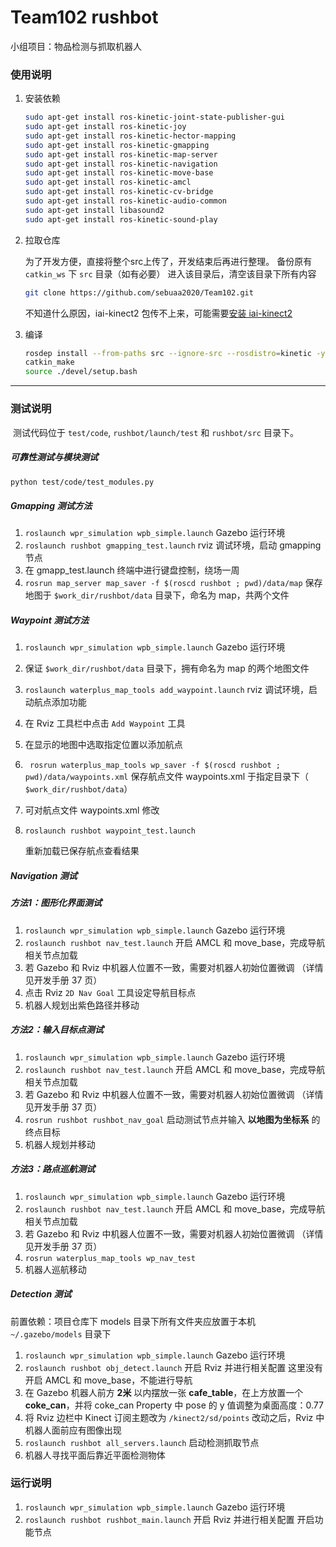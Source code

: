 # Team102 rushbot

小组项目：物品检测与抓取机器人



### 使用说明

1. 安装依赖

   ``` sh
   sudo apt-get install ros-kinetic-joint-state-publisher-gui
   sudo apt-get install ros-kinetic-joy
   sudo apt-get install ros-kinetic-hector-mapping
   sudo apt-get install ros-kinetic-gmapping
   sudo apt-get install ros-kinetic-map-server
   sudo apt-get install ros-kinetic-navigation
   sudo apt-get install ros-kinetic-move-base
   sudo apt-get install ros-kinetic-amcl
   sudo apt-get install ros-kinetic-cv-bridge
   sudo apt-get install ros-kinetic-audio-common
   sudo apt-get install libasound2
   sudo apt-get install ros-kinetic-sound-play
   ```

2. 拉取仓库

   为了开发方便，直接将整个src上传了，开发结束后再进行整理。
   备份原有 `catkin_ws` 下 `src` 目录（如有必要）
   进入该目录后，清空该目录下所有内容
   ``` sh
   git clone https://github.com/sebuaa2020/Team102.git
   ```
   不知道什么原因，iai-kinect2 包传不上来，可能需要[安装 iai-kinect2](https://zhuanlan.zhihu.com/p/134058262)


3. 编译

   ``` sh
   rosdep install --from-paths src --ignore-src --rosdistro=kinetic -y
   catkin_make
   source ./devel/setup.bash
   ```

-------------------------------------

### 测试说明

​	测试代码位于 `test/code`, `rushbot/launch/test` 和 `rushbot/src` 目录下。

##### 可靠性测试与模块测试
```sh
python test/code/test_modules.py
```

##### Gmapping 测试方法

1. `roslaunch wpr_simulation wpb_simple.launch`
   Gazebo 运行环境
2. `roslaunch rushbot gmapping_test.launch`
   rviz 调试环境，启动 gmapping 节点
3. 在 gmapp_test.launch 终端中进行键盘控制，绕场一周
4. `rosrun map_server map_saver -f $(roscd rushbot ; pwd)/data/map`
   保存地图于 `$work_dir/rushbot/data` 目录下，命名为 map，共两个文件

##### Waypoint 测试方法

1. `roslaunch wpr_simulation wpb_simple.launch`
   Gazebo 运行环境

2. 保证 `$work_dir/rushbot/data` 目录下，拥有命名为 map 的两个地图文件

3. `roslaunch waterplus_map_tools add_waypoint.launch`
   rviz 调试环境，启动航点添加功能

4. 在 Rviz 工具栏中点击 `Add Waypoint` 工具

5. 在显示的地图中选取指定位置以添加航点

6. ` rosrun waterplus_map_tools wp_saver -f $(roscd rushbot ; pwd)/data/waypoints.xml`
   保存航点文件 waypoints.xml 于指定目录下（ `$work_dir/rushbot/data`）

7. 可对航点文件 waypoints.xml 修改

8. `roslaunch rushbot waypoint_test.launch`

   重新加载已保存航点查看结果

##### Navigation 测试

##### 方法1：图形化界面测试

1. `roslaunch wpr_simulation wpb_simple.launch`
   Gazebo 运行环境
2. `roslaunch rushbot nav_test.launch`
   开启 AMCL 和 move_base，完成导航相关节点加载
3. 若 Gazebo 和 Rviz 中机器人位置不一致，需要对机器人初始位置微调
   （详情见开发手册 37 页）
4. 点击 Rviz `2D Nav Goal` 工具设定导航目标点
5. 机器人规划出紫色路径并移动

##### 方法2：输入目标点测试

1. `roslaunch wpr_simulation wpb_simple.launch`
   Gazebo 运行环境
2. `roslaunch rushbot nav_test.launch`
   开启 AMCL 和 move_base，完成导航相关节点加载
3. 若 Gazebo 和 Rviz 中机器人位置不一致，需要对机器人初始位置微调
   （详情见开发手册 37 页）
4. `rosrun rushbot rushbot_nav_goal`
   启动测试节点并输入 **以地图为坐标系** 的终点目标
5. 机器人规划并移动

##### 方法3：路点巡航测试

1. `roslaunch wpr_simulation wpb_simple.launch`
   Gazebo 运行环境
2. `roslaunch rushbot nav_test.launch`
   开启 AMCL 和 move_base，完成导航相关节点加载
3. 若 Gazebo 和 Rviz 中机器人位置不一致，需要对机器人初始位置微调
   （详情见开发手册 37 页）
4. `rosrun waterplus_map_tools wp_nav_test`
5. 机器人巡航移动

##### Detection 测试

前置依赖：项目仓库下 models 目录下所有文件夹应放置于本机 `~/.gazebo/models` 目录下

1. `roslaunch wpr_simulation wpb_simple.launch`
   Gazebo 运行环境
2. `roslaunch rushbot obj_detect.launch`
   开启 Rviz 并进行相关配置
   这里没有开启 AMCL 和 move_base，不能进行导航
3. 在 Gazebo 机器人前方 **2米** 以内摆放一张 **cafe_table**，在上方放置一个 **coke_can**，并将 coke_can Property 中 pose 的 y 值调整为桌面高度：0.77
4. 将 Rviz 边栏中 Kinect 订阅主题改为 `/kinect2/sd/points`
   改动之后，Rviz 中机器人面前应有图像出现
5. `roslaunch rushbot all_servers.launch`
   启动检测抓取节点
6. 机器人寻找平面后靠近平面检测物体

### 运行说明

1. `roslaunch wpr_simulation wpb_simple.launch`
   Gazebo 运行环境
2. `roslaunch rushbot rushbot_main.launch`
   开启 Rviz 并进行相关配置
   开启功能节点
